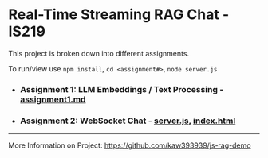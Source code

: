 # Real-Time Streaming RAG Chat - IS219

This project is broken down into different assignments.

To run/view use `npm install`, `cd <assignment#>`, `node server.js`

* ### Assignment 1: LLM Embeddings / Text Processing - [assignment1.md](/assignment1/Assignment1.md)
* ### Assignment 2: WebSocket Chat - [server.js](/assignment2/server.js), [index.html](/assignment2/index.html) 

---
More Information on Project: https://github.com/kaw393939/js-rag-demo 